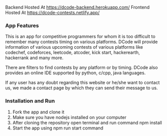 Backend Hosted At https://dcode-backend.herokuapp.com/
Frontend Hosted At https://dcode-contests.netlify.app/

### App Features
This is an app for competitive programmers for whom it is too difficult to remember many contests timing on various platforms.
DCode will provide information of various upcoming contests of various platforms like codechef, codeforces, leetcode, atcoder, kick start, hackerearth, hackerrank and many more.

There are filters to find contests by any platform or by timing.
DCode also provides an online IDE supported by python, c/cpp, java languages.

If any user has any doubt regarding this website or he/she want to contact us, we made a contact page by which they can send their message to us.


### Installation and Run
1. Fork the app and clone it
2. Make sure you have nodejs installed on your computer
3. After cloning the repository open terminal and run command npm install
4. Start the app using npm run start command
